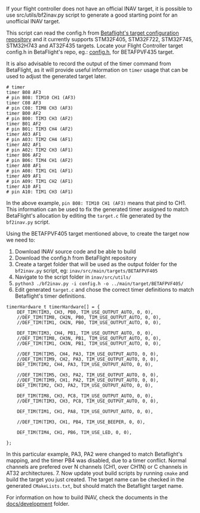 If your flight controller does not have an official INAV target, it is possible to use src/utils/bf2inav.py script to generate a good starting point for an unofficial INAV target.

This script can read the config.h from [Betaflight's target configuration repository](https://github.com/betaflight/config) and it currently supports STM32F405, STM32F722, STM32F745, STM32H743 and AT32F435 targets.
Locate your Flight Controller target config.h in BetaFlight's repo, eg.: [config.h](https://github.com/betaflight/config/blob/master/configs/BETAFPVF405/config.h), for BETAFPVF435 target.

It is also advisable to record the output of the timer command from BetaFlight, as it will provide useful information on `timer` usage that can be used to adjust the generated target later.

```
# timer
timer B08 AF3
# pin B08: TIM10 CH1 (AF3)
timer C08 AF3
# pin C08: TIM8 CH3 (AF3)
timer B00 AF2
# pin B00: TIM3 CH3 (AF2)
timer B01 AF2
# pin B01: TIM3 CH4 (AF2)
timer A03 AF1
# pin A03: TIM2 CH4 (AF1)
timer A02 AF1
# pin A02: TIM2 CH3 (AF1)
timer B06 AF2
# pin B06: TIM4 CH1 (AF2)
timer A08 AF1
# pin A08: TIM1 CH1 (AF1)
timer A09 AF1
# pin A09: TIM1 CH2 (AF1)
timer A10 AF1
# pin A10: TIM1 CH3 (AF1)
```
In the above example, `pin B08: TIM10 CH1 (AF3)` means that pind to CH1. This information can be used to fix the generated timer assigned to match BetaFlight's allocation by editing the `target.c` file generated by the `bf2inav.py` script.


Using the BETAFPVF405 target mentioned above, to create the target now we need to:

1. Download INAV source code and be able to build
2. Download the config.h from BetaFlight repository
3. Create a target folder that will be used as the output folder for the `bf2inav.py` script, eg: `inav/src/main/targets/BETAFPVF405`
4. Navigate to the script folder in `inav/src/utils/`
5. `python3 ./bf2inav.py -i config.h -o ../main/target/BETAFPVF405/`
6. Edit generated `target.c` and  chose the correct timer definitions to match Betaflight's timer definitions.
```
timerHardware_t timerHardware[] = {
    DEF_TIM(TIM3, CH3, PB0, TIM_USE_OUTPUT_AUTO, 0, 0),
    //DEF_TIM(TIM8, CH2N, PB0, TIM_USE_OUTPUT_AUTO, 0, 0),
    //DEF_TIM(TIM1, CH2N, PB0, TIM_USE_OUTPUT_AUTO, 0, 0),

    DEF_TIM(TIM3, CH4, PB1, TIM_USE_OUTPUT_AUTO, 0, 0),
    //DEF_TIM(TIM8, CH3N, PB1, TIM_USE_OUTPUT_AUTO, 0, 0),
    //DEF_TIM(TIM1, CH3N, PB1, TIM_USE_OUTPUT_AUTO, 0, 0),

    //DEF_TIM(TIM5, CH4, PA3, TIM_USE_OUTPUT_AUTO, 0, 0),
    //DEF_TIM(TIM9, CH2, PA3, TIM_USE_OUTPUT_AUTO, 0, 0),
    DEF_TIM(TIM2, CH4, PA3, TIM_USE_OUTPUT_AUTO, 0, 0),

    //DEF_TIM(TIM5, CH3, PA2, TIM_USE_OUTPUT_AUTO, 0, 0),
    //DEF_TIM(TIM9, CH1, PA2, TIM_USE_OUTPUT_AUTO, 0, 0),
    DEF_TIM(TIM2, CH3, PA2, TIM_USE_OUTPUT_AUTO, 0, 0),

    DEF_TIM(TIM8, CH3, PC8, TIM_USE_OUTPUT_AUTO, 0, 0),
    //DEF_TIM(TIM3, CH3, PC8, TIM_USE_OUTPUT_AUTO, 0, 0),

    DEF_TIM(TIM1, CH1, PA8, TIM_USE_OUTPUT_AUTO, 0, 0),

    //DEF_TIM(TIM3, CH1, PB4, TIM_USE_BEEPER, 0, 0),

    DEF_TIM(TIM4, CH1, PB6, TIM_USE_LED, 0, 0),

};
```
In this particular example, PA3, PA2 were changed to match Betaflight's mapping, and the timer PB4 was disabled, due to a timer conflict. Normal channels are prefered over N channels (CH1, over CH1N) or C channels in AT32 architectures.
7. Now update yout build scripts by running `cmake` and build the target you just created. The target name can be checked in the generated `CMakeLists.txt`, but should match the Betaflight target name.

For information on how to build INAV, check the documents in the [docs/development](https://github.com/iNavFlight/inav/tree/master/docs/development) folder.